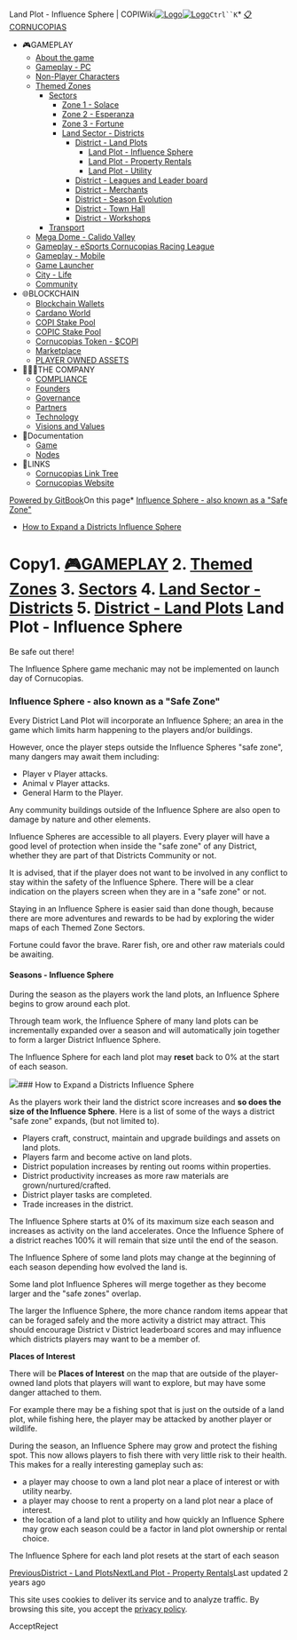 Land Plot - Influence Sphere | COPIWiki[![Logo](https://copiwiki.cornucopias.io/~gitbook/image?url=https%3A%2F%2F1762761122-files.gitbook.io%2F%7E%2Ffiles%2Fv0%2Fb%2Fgitbook-x-prod.appspot.com%2Fo%2Forganizations%252FVpfHHIHQI6ROs7kspCfa%252Fsites%252Fsite_dzbNR%252Flogo%252FxczoLfMLSrLZyl8UxDSg%252FCornucopias_Logo-White-Medium.png%3Falt%3Dmedia%26token%3Dcfef2e74-c264-4b9d-bc1c-d89788f5dc9c&width=260&dpr=4&quality=100&sign=ce383b9c&sv=2)![Logo](https://copiwiki.cornucopias.io/~gitbook/image?url=https%3A%2F%2F1762761122-files.gitbook.io%2F%7E%2Ffiles%2Fv0%2Fb%2Fgitbook-x-prod.appspot.com%2Fo%2Forganizations%252FVpfHHIHQI6ROs7kspCfa%252Fsites%252Fsite_dzbNR%252Flogo%252FxczoLfMLSrLZyl8UxDSg%252FCornucopias_Logo-White-Medium.png%3Falt%3Dmedia%26token%3Dcfef2e74-c264-4b9d-bc1c-d89788f5dc9c&width=260&dpr=4&quality=100&sign=ce383b9c&sv=2)](/)`Ctrl``K`* [📋CORNUCOPIAS](/)
* 🎮GAMEPLAY
	+ [About the game](/gameplay/about-the-game)
	+ [Gameplay - PC](/gameplay/gameplay-pc)
	+ [Non-Player Characters](/gameplay/non-player-characters)
	+ [Themed Zones](/gameplay/themed-zones)
		- [Sectors](/gameplay/themed-zones/sectors)
			* [Zone 1 - Solace](/gameplay/themed-zones/sectors/zone-1-solace)
			* [Zone 2 - Esperanza](/gameplay/themed-zones/sectors/zone-2-esperanza)
			* [Zone 3 - Fortune](/gameplay/themed-zones/sectors/zone-3-fortune)
			* [Land Sector - Districts](/gameplay/themed-zones/sectors/land-sector-districts)
				+ [District - Land Plots](/gameplay/themed-zones/sectors/land-sector-districts/district-land-plots)
					- [Land Plot - Influence Sphere](/gameplay/themed-zones/sectors/land-sector-districts/district-land-plots/land-plot-influence-sphere)
					- [Land Plot - Property Rentals](/gameplay/themed-zones/sectors/land-sector-districts/district-land-plots/land-plot-property-rentals)
					- [Land Plot - Utility](/gameplay/themed-zones/sectors/land-sector-districts/district-land-plots/land-plot-utility)
				+ [District - Leagues and Leader board](/gameplay/themed-zones/sectors/land-sector-districts/district-leagues-and-leader-board)
				+ [District - Merchants](/gameplay/themed-zones/sectors/land-sector-districts/district-merchants)
				+ [District - Season Evolution](/gameplay/themed-zones/sectors/land-sector-districts/district-season-evolution)
				+ [District - Town Hall](/gameplay/themed-zones/sectors/land-sector-districts/district-town-hall)
				+ [District - Workshops](/gameplay/themed-zones/sectors/land-sector-districts/district-workshops)
		- [Transport](/gameplay/themed-zones/transport)
	+ [Mega Dome - Calido Valley](/gameplay/mega-dome-calido-valley)
	+ [Gameplay - eSports Cornucopias Racing League](/gameplay/gameplay-esports-cornucopias-racing-league)
	+ [Gameplay - Mobile](/gameplay/gameplay-mobile)
	+ [Game Launcher](/gameplay/game-launcher)
	+ [City - Life](/gameplay/city-life)
	+ [Community](/gameplay/community)
* 🌐BLOCKCHAIN
	+ [Blockchain Wallets](/blockchain/blockchain-wallets)
	+ [Cardano World](/blockchain/cardano-world)
	+ [COPI Stake Pool](/blockchain/copi-stake-pool)
	+ [COPIC Stake Pool](/blockchain/copic-stake-pool)
	+ [Cornucopias Token - $COPI](/blockchain/cornucopias-token-usdcopi)
	+ [Marketplace](/blockchain/marketplace)
	+ [PLAYER OWNED ASSETS](/blockchain/player-owned-assets)
* 🧑‍🤝‍🧑THE COMPANY
	+ [COMPLIANCE](/the-company/compliance)
	+ [Founders](/the-company/founders)
	+ [Governance](/the-company/governance)
	+ [Partners](/the-company/partners)
	+ [Technology](/the-company/technology)
	+ [Visions and Values](/the-company/visions-and-values)
* 📖Documentation
	+ [Game](/documentation/game)
	+ [Nodes](/documentation/nodes)
* 🔗LINKS
	+ [Cornucopias Link Tree](https://linktr.ee/cornucopias.game)
	+ [Cornucopias Website](https://www.cornucopias.io)

[Powered by GitBook](https://www.gitbook.com/?utm_source=content&utm_medium=trademark&utm_campaign=PQmCVki2WHg9QcW9pdrX)On this page* [Influence Sphere - also known as a "Safe Zone"](#influence-sphere-also-known-as-a-safe-zone)
* [How to Expand a Districts Influence Sphere](#how-to-expand-a-districts-influence-sphere)

Copy1. [🎮GAMEPLAY](/gameplay)
2. [Themed Zones](/gameplay/themed-zones)
3. [Sectors](/gameplay/themed-zones/sectors)
4. [Land Sector - Districts](/gameplay/themed-zones/sectors/land-sector-districts)
5. [District - Land Plots](/gameplay/themed-zones/sectors/land-sector-districts/district-land-plots)
Land Plot - Influence Sphere
============================

Be safe out there!

The Influence Sphere game mechanic may not be implemented on launch day of Cornucopias.

### Influence Sphere - also known as a "Safe Zone"

Every District Land Plot will incorporate an Influence Sphere; an area in the game which limits harm happening to the players and/or buildings. 

However, once the player steps outside the Influence Spheres "safe zone", many dangers may await them including:

* Player v Player attacks.
* Animal v Player attacks.
* General Harm to the Player.

Any community buildings outside of the Influence Sphere are also open to damage by nature and other elements.

Influence Spheres are accessible to all players. Every player will have a good level of protection when inside the "safe zone" of any District, whether they are part of that Districts Community or not.​

It is advised, that if the player does not want to be involved in any conflict to stay within the safety of the Influence Sphere. There will be a clear indication on the players screen when they are in a "safe zone" or not.

Staying in an Influence Sphere is easier said than done though, because there are more adventures and rewards to be had by exploring the wider maps of each Themed Zone Sectors.

Fortune could favor the brave. Rarer fish, ore and other raw materials could be awaiting.

#### Seasons - Influence Sphere

During the season as the players work the land plots, an Influence Sphere begins to grow around each plot.

Through team work, the Influence Sphere of many land plots can be incrementally expanded over a season and will automatically join together to form a larger District Influence Sphere.

The Influence Sphere for each land plot may **reset** back to 0% at the start of each season.

![](https://copiwiki.cornucopias.io/~gitbook/image?url=https%3A%2F%2F4046923609-files.gitbook.io%2F%7E%2Ffiles%2Fv0%2Fb%2Fgitbook-x-prod.appspot.com%2Fo%2Fspaces%252FPQmCVki2WHg9QcW9pdrX%252Fuploads%252FTfIN98gNXihCycnX5rA2%252FInfluenceSpheres.jpg%3Falt%3Dmedia%26token%3D1e8eaabe-7c19-40f0-a282-0dd92e17ae16&width=768&dpr=4&quality=100&sign=8d9deed3&sv=2)### How to Expand a Districts Influence Sphere

As the players work their land the district score increases and **so does the size of the Influence Sphere**. Here is a list of some of the ways a district "safe zone" expands, (but not limited to).

* Players craft, construct, maintain and upgrade buildings and assets on land plots.
* Players farm and become active on land plots.
* District population increases by renting out rooms within properties.
* District productivity increases as more raw materials are grown/nurtured/crafted.
* District player tasks are completed.
* Trade increases in the district.

The Influence Sphere starts at 0% of its maximum size each season and increases as activity on the land accelerates. Once the Influence Sphere of a district reaches 100% it will remain that size until the end of the season.

The Influence Sphere of some land plots may change at the beginning of each season depending how evolved the land is.

Some land plot Influence Spheres will merge together as they become larger and the "safe zones" overlap.

The larger the Influence Sphere, the more chance random items appear that can be foraged safely and the more activity a district may attract. This should encourage District v District leaderboard scores and may influence which districts players may want to be a member of.

**Places of Interest**

There will be **Places of Interest** on the map that are outside of the player-owned land plots that players will want to explore, but may have some danger attached to them. 

For example there may be a fishing spot that is just on the outside of a land plot, while fishing here, the player may be attacked by another player or wildlife.

During the season, an Influence Sphere may grow and protect the fishing spot. This now allows players to fish there with very little risk to their health. This makes for a really interesting gameplay such as:

* a player may choose to own a land plot near a place of interest or with utility nearby.
* a player may choose to rent a property on a land plot near a place of interest.
* the location of a land plot to utility and how quickly an Influence Sphere may grow each season could be a factor in land plot ownership or rental choice.

The Influence Sphere for each land plot resets at the start of each season

[PreviousDistrict - Land Plots](/gameplay/themed-zones/sectors/land-sector-districts/district-land-plots)[NextLand Plot - Property Rentals](/gameplay/themed-zones/sectors/land-sector-districts/district-land-plots/land-plot-property-rentals)Last updated 2 years ago

This site uses cookies to deliver its service and to analyze traffic. By browsing this site, you accept the [privacy policy](https://www.cornucopias.io/privacy-policy).

AcceptReject